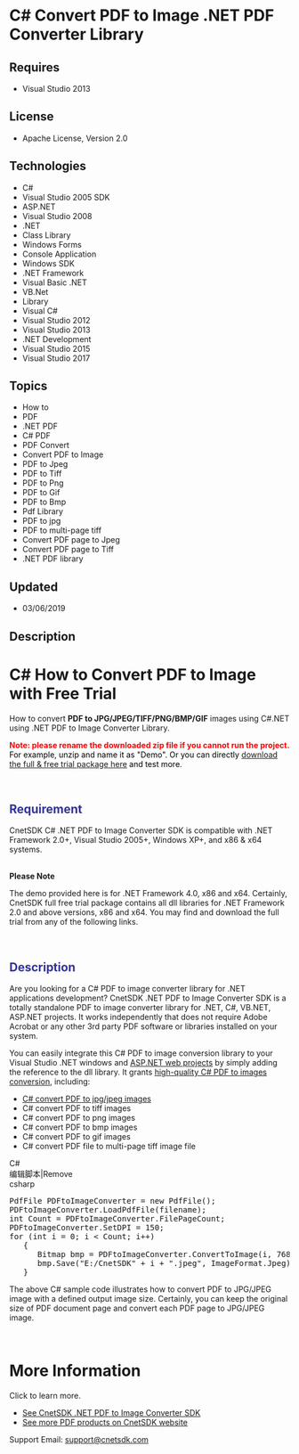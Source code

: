 # C# Convert PDF to Image .NET PDF Converter Library
## Requires
- Visual Studio 2013
## License
- Apache License, Version 2.0
## Technologies
- C#
- Visual Studio 2005 SDK
- ASP.NET
- Visual Studio 2008
- .NET
- Class Library
- Windows Forms
- Console Application
- Windows SDK
- .NET Framework
- Visual Basic .NET
- VB.Net
- Library
- Visual C#
- Visual Studio 2012
- Visual Studio 2013
- .NET Development
- Visual Studio 2015
- Visual Studio 2017
## Topics
- How to
- PDF
- .NET PDF
- C# PDF
- PDF Convert
- Convert PDF to Image
- PDF to Jpeg
- PDF to Tiff
- PDF to Png
- PDF to Gif
- PDF to Bmp
- Pdf Library
- PDF to jpg
- PDF to multi-page tiff
- Convert PDF page to Jpeg
- Convert PDF page to Tiff
- .NET PDF library
## Updated
- 03/06/2019
## Description

<h1><strong>C# How to Convert PDF to Image with Free Trial</strong><strong>&nbsp;</strong></h1>
<p class="p">How to convert <strong>PDF to JPG/JPEG/T</strong><strong>IFF</strong><strong>/PNG/BMP/GIF</strong>&nbsp;images using C#.NET using .NET PDF to Image Converter Library.</p>
<p class="p"><span style="color:#ff0000"><strong>Note:&nbsp;</strong></span><strong style="color:#ff0000">please rename the downloaded zip file if you cannot run the project.
</strong><span style="color:#000000">For example, unzip and name it as &quot;Demo&quot;. Or you can directly
<a title="CnetSDK .NET PDF to Image SDK Free Trial" href="https://storage.googleapis.com/wzukusers/user-29892693/documents/5c5955c7816803tndfSy/CnetSDK.PDFtoImage.Converter.Trial.zip" target="_blank">
download the full &amp; free trial package here</a> and test more.</span></p>
<p class="p">&nbsp;</p>
<h2 class="p"><span style="color:#333399"><strong>Requirement</strong></span><strong>&nbsp;</strong></h2>
<p class="p">CnetSDK C# .NET PDF to Image Converter SDK is compatible with .NET Framework 2.0&#43;, Visual Studio 2005&#43;, Windows XP&#43;, and x86 &amp; x64 systems.</p>
<p><br>
<strong>Please Note</strong></p>
<p>The demo provided here is for .NET Framework 4.0, x86&nbsp;and x64. Certainly, CnetSDK full free trial package contains all dll libraries for .NET Framework 2.0&nbsp;and above versions, x86 and x64. You may find and download the full trial from any of the
 following links.</p>
<p class="p">&nbsp;</p>
<h2 class="p"><span style="color:#333399"><strong>Description</strong></span></h2>
<p class="p">Are you looking for a C# PDF to image converter library for .NET applications development? CnetSDK .NET PDF to Image Converter SDK&nbsp;is a totally standalone PDF to image converter library for .NET, C#, VB.NET, ASP.NET projects. It works independently
 that does not require Adobe Acrobat or any other 3rd party PDF software or libraries installed on your system.</p>
<p class="p">You can easily integrate this C# PDF to image conversion library to your Visual Studio .NET windows and&nbsp;<a title="ASP.NET PDF to Image Conversion for Web Projects" href="http://www.cnetsdk.com/aspnet-pdf-to-image-converter"><span style="text-decoration:underline">ASP.NET
 web projects</span></a>&nbsp;by simply adding the reference to the dll library. It grants&nbsp;<a title="Tutorial C# Convert PDF to Images" href="http://www.cnetsdk.com/net-pdf-to-image-converter-csharp-sample-code"><span style="text-decoration:underline">high-quality
 C# PDF to images conversion</span></a>, including:</p>
<ul>
</ul>
<ul>
<li><a title="C# Convert PDF to JPG Image" href="http://www.cnetsdk.com/net-pdf-to-image-converter-convert-pdf-to-jpeg"><span style="text-decoration:underline">C# convert PDF to jpg/jpeg images</span></a>
</li><li>C#&nbsp;convert PDF to tiff images </li><li>C# convert PDF to png images </li><li>C# convert PDF to bmp images </li><li>C# convert PDF to gif images </li><li>C# convert PDF file to multi-page tiff image file </li></ul>
<div class="scriptcode">
<div class="pluginEditHolder" pluginCommand="mceScriptCode">
<div class="title"><span>C#</span></div>
<div class="pluginLinkHolder"><span class="pluginEditHolderLink">编辑脚本</span>|<span class="pluginRemoveHolderLink">Remove</span></div>
<span class="hidden">csharp</span>

<div class="preview">
<pre class="csharp">PdfFile&nbsp;PDFtoImageConverter&nbsp;=&nbsp;<span class="cs__keyword">new</span>&nbsp;PdfFile();&nbsp;
PDFtoImageConverter.LoadPdfFile(filename);&nbsp;
<span class="cs__keyword">int</span>&nbsp;Count&nbsp;=&nbsp;PDFtoImageConverter.FilePageCount;&nbsp;
PDFtoImageConverter.SetDPI&nbsp;=&nbsp;<span class="cs__number">150</span>;&nbsp;
<span class="cs__keyword">for</span>&nbsp;(<span class="cs__keyword">int</span>&nbsp;i&nbsp;=&nbsp;<span class="cs__number">0</span>;&nbsp;i&nbsp;&lt;&nbsp;Count;&nbsp;i&#43;&#43;)&nbsp;
&nbsp;&nbsp;&nbsp;{&nbsp;
&nbsp;&nbsp;&nbsp;&nbsp;&nbsp;&nbsp;Bitmap&nbsp;bmp&nbsp;=&nbsp;PDFtoImageConverter.ConvertToImage(i,&nbsp;<span class="cs__number">768</span>,&nbsp;<span class="cs__number">1024</span>);&nbsp;
&nbsp;&nbsp;&nbsp;&nbsp;&nbsp;&nbsp;bmp.Save(<span class="cs__string">&quot;E:/CnetSDK&quot;</span>&nbsp;&#43;&nbsp;i&nbsp;&#43;&nbsp;<span class="cs__string">&quot;.jpeg&quot;</span>,&nbsp;ImageFormat.Jpeg);&nbsp;
&nbsp;&nbsp;&nbsp;}</pre>
</div>
</div>
</div>
<p class="p">The above C# sample code illustrates how to convert PDF to JPG/JPEG image with a defined output image size. Certainly, you can keep the original size of PDF document page and convert each PDF page to JPG/JPEG image.</p>
<p class="p">&nbsp;</p>
<h1><strong>More Information</strong><strong>&nbsp;</strong></h1>
<p class="p">Click to learn more.</p>
<ul>
<li><a title="CnetSDK .NET Library for PDF to Image Conversion in C#" href="http://www.cnetsdk.com/net-pdf-to-image-converter-sdk"><span style="text-decoration:underline">See CnetSDK .NET PDF to Image Converter SDK</span></a>
</li><li><a title="Provides .NET SDKs for PDF, Barcode, OCR, Excel, etc." href="http://www.cnetsdk.com/"><span style="text-decoration:underline">See more PDF products on CnetSDK website</span></a>
</li></ul>
<p>Support Email: <a title="CnetSDK Support Team" href="mailto:support@cnetsdk.com" target="_blank">
support@cnetsdk.com</a></p>
